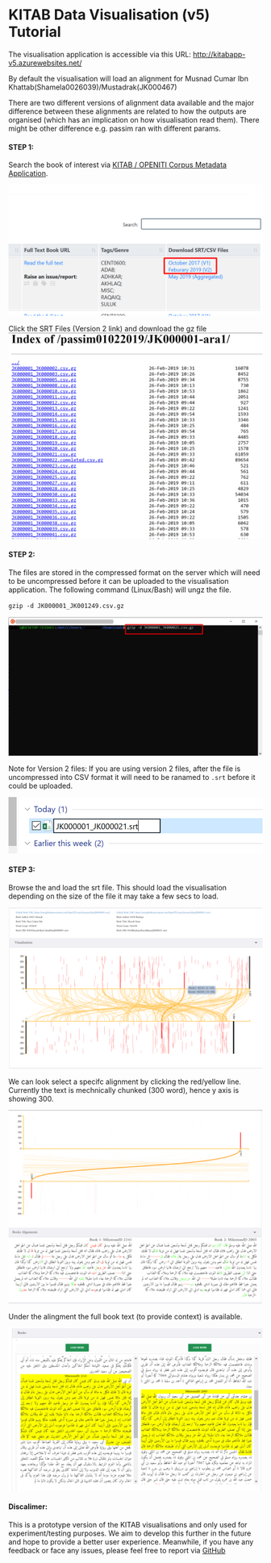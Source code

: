 # KITAB Data Visualisation (v5) Tutorial

The visualisation application is accessible via this URL:
http://kitabapp-v5.azurewebsites.net/

By default the visualisation will load an alignment for Musnad Cumar Ibn Khattab(Shamela0026039)/Mustadrak(JK000467)

There are two different versions of alignment data available and the major difference between these alignments are related to how the outputs are organised (which has an implication on how visualisation read them).  There might be other difference e.g. passim ran with different params. 

#### STEP 1:

Search the book of interest via [KITAB / OPENITI Corpus Metadata Application].

![](./assets/selectSRTFileLink.png)

Click the SRT Files (Version 2 link) and download the gz file
![](./assets/SelectSrtfile.png)

#### STEP 2:
The files are stored in the compressed format on the server which will need to be uncompressed before it can be uploaded to the visualisation application.  The following command (Linux/Bash) will ungz the file.

`gzip -d JK000001_JK001249.csv.gz`

![](./assets/gzipungz.png)

Note for Version 2 files:
If you are using version 2 files, after the file is uncompressed into CSV format it will need to be ranamed to `.srt` before it could be uploaded.

![](./assets/renamecsvtosrt.png)

#### STEP 3:

Browse the and load the srt file. This should load the visualisation depending on the size of the file it may take a few secs to load.

![](./assets/vizloaded.png)

We can look select a specifc alignment by clicking the red/yellow line.  Currently the text is mechnically chunked (300 word), hence y axis is showing 300.

![](./assets/specificalignment.png)


Under the alingment the full book text (to provide context) is available.

![](./assets/Alignmentincontext.png)

#### Discalimer:
This is a prototype version of the KITAB visualisations and only used for experiment/testing purposes.  We aim to develop this further in the future and hope to provide a better user experience. Meanwhile, if you have any feedback or face any issues, please feel free to report via [GitHub]

[KITAB / OPENITI Corpus Metadata Application]:https://kitab-corpus-metadata.azurewebsites.net/kitab-version.html

[GitHub]:https://github.com/sohailmerchant/pairwise-v5/issues